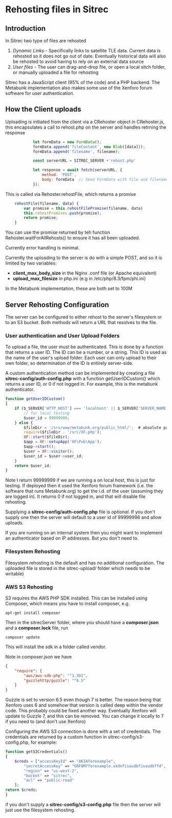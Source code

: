 # Rehosting files in Sitrec

## Introduction

In Sitrec two type of files are rehosted

1. *Dynamic Links* - Specifically links to satellite TLE data. Current data is rehosted so it does not go out of date. Eventually historical data will also be rehosted to avoid having to rely on an external data source
2. *User files* - The user can drag-and-drop file, or open a local sitch folder, or manually uploaded a file for rehosting

Sitrec has a JavaScript client (95% of the code) and a PHP backend. The Metabunk implementation also makes some use of the Xenforo forum software for user authentication. 

## How the Client uploads

Uploading is initiated from the client via a CRehoster object in CRehoster.js, this encapsulates a call to rehost.php on the server and handles retrning the response

```javascript
            let formData = new FormData();
            formData.append('fileContent', new Blob([data]));
            formData.append('filename', filename);

            const serverURL = SITREC_SERVER +'rehost.php'

            let response = await fetch(serverURL, {
                method: 'POST',
                body: formData  // Send FormData with file and filename
            });
```

This is called via Rehoster.rehostFile, which returns a promise
```javascript
    rehostFile(filename, data) {
        var promise = this.rehostFilePromise(filename, data)
        this.rehostPromises.push(promise);
        return promise;
    }
```

You can use the promise returned by teh  function Rehoster.waitForAllRehosts() to ensure it has all been uploaded. 

Currently error handling is minimal.


Currently the uploading to the server is do with a simple POST, and so it is limited by two variables:
 - **client_max_body_size** in the Nginx .conf file (or Apache equivalent)
 - **upload_max_filesize** in php.ini (e.g in /etc/php/8.3/fpm/phi.ini)

In the Metabunk implementation, these are both set to 100M

## Server Rehosting Configuration

The server can be configured to either rehost to the server's filesystem or to an S3 bucket. Both methods will return a URL that resolves to the file. 


### User authentication and User Upload Folders

To upload a file, the user must be authenticated. This is done by a function that returns a user ID. The ID can be a number, or a string. This ID is used as the name of the user's upload folder. Each user can only upload to their own folder, so determination of the ID is entirely server-side. 

A custom authentication method can be implemented by creating a file **sitrec-config/auth-config.php** with a function getUserIDCustom() which returns a user ID, or 0 if not logged in. For example, this is the metabunk authenticator.
```javascript
function getUserIDCustom()
{
    if ($_SERVER['HTTP_HOST'] === 'localhost' || $_SERVER['SERVER_NAME'] === 'localhost') {
        // for local testing
        $user_id = 99999999;
    } else {
        $fileDir = '/srv/www/metabunk.org/public_html/';  # absolute path from this script to the Xenforo root
        require($fileDir . '/src/XF.php');
        XF::start($fileDir);
        $app = XF::setupApp('XF\Pub\App');
        $app->start();
        $user = XF::visitor();
        $user_id = $user->user_id;
    }
    return $user_id;
}
```
Note I return 99999999 if we are running a on local host, this is just for testing. If deployed then it used the Xenforo forum framework (i.e. the software that runs Metabunk.org) to get the i.d. of the user (assuming they are logged in). It returns 0 if not logged in, and that will disable file rehosting. 

Supplying a **sitrec-config/auth-config.php** file is *optional*. If you don't supply one then the server will default to a user id of 99999998 and allow uploads. 

If you are running on an internal system then you might want to implement an authenticator based on IP addresses. But you don't need to. 


### Filesystem Rehosting

Filesystem rehosting is the default and has no additional configuration. The uploaded file is stored in the sitrec-upload/<UserID> folder which needs to be writable)

### AWS S3 Rehosting

S3 requires the AWS PHP SDK installed. This can be installed using Composer, which means you have to install composer, e.g.
```shell
apt-get install composer
```

Then in the sitrecServer folder, where you should have a **composer.json** and a **composer.lock** file, run 
```shell
composer update
```
This will install the sdk in a folder called vendor. 

Note in composer.json we have
```json
{
    "require": {
        "aws/aws-sdk-php": "^3.301",
        "guzzlehttp/guzzle": "^6.5"
    }
}
```
Guzzle is set to version 6.5 even though 7 is better. The reason being that Xenforo uses 6 and somehow that version is called deep within the vendor code. This probably could be fixed another way. Eventually Xenforo will update to Guzzle 7, and this can be removed. You can change it locally to 7 if you need to (and don't use Xenforo)

Configuring the AWS S3 connection is done with a set of credentials. The credentials are returned by a custom function in sitrec-config/s3-config.php, for example:

```php
function getS3Credentials()
{
    $creds = ["accessKeyId" => "AKIAforexample",
        "secretAccessKey" => "GRF8M7forexample.skdnfisaudbfisaudbffd",
        "region" => "us-west-2",
        "bucket" => "sitrec",
        "acl" => "public-read"
    ];
return $creds;
}
```
if you don't supply a **sitrec-config/s3-config.php** file then the server will just use the filesystem rehosting.

